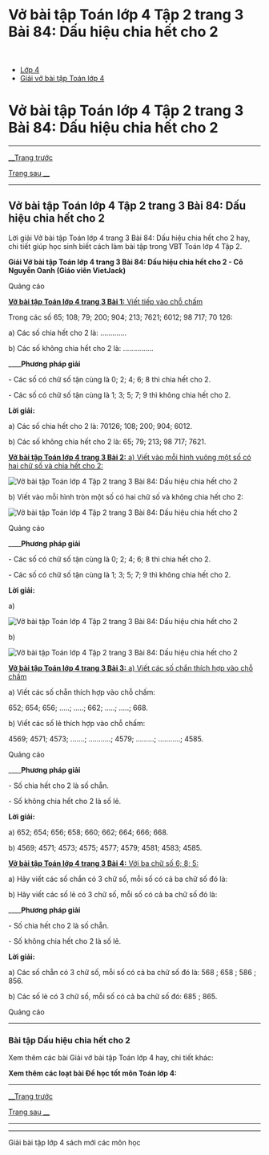 # Vở bài tập Toán lớp 4 Tập 2 trang 3 Bài 84: Dấu hiệu chia hết cho 2

﻿

  * [Lớp 4](https://vietjack.com/series/lop-4.jsp)
  * [Giải vở bài tập Toán lớp 4](https://vietjack.com/giai-vo-bai-tap-toan-4/index.jsp)



# Vở bài tập Toán lớp 4 Tập 2 trang 3 Bài 84: Dấu hiệu chia hết cho 2

* * *

[__Trang trước](https://vietjack.com/giai-vo-bai-tap-toan-4/bai-83-tu-kiem-tra.jsp)

[Trang sau __](https://vietjack.com/giai-vo-bai-tap-toan-4/bai-85-dau-hieu-chia-het-cho-5.jsp)

* * *

## Vở bài tập Toán lớp 4 Tập 2 trang 3 Bài 84: Dấu hiệu chia hết cho 2

Lời giải Vở bài tập Toán lớp 4 trang 3 Bài 84: Dấu hiệu chia hết cho 2 hay, chi tiết giúp học sinh biết cách làm bài tập trong VBT Toán lớp 4 Tập 2.

**Giải Vở bài tập Toán lớp 4 trang 3 Bài 84: Dấu hiệu chia hết cho 2 - Cô Nguyễn Oanh (Giáo viên VietJack)**

Quảng cáo

[**Vở bài tập Toán lớp 4 trang 3 Bài 1:** Viết tiếp vào chỗ chấm ](https://vietjack.com/giai-vo-bai-tap-toan-4/bai-1-trang-3-vbt-toan-4-tap-2.jsp)

Trong các số 65; 108; 79; 200; 904; 213; 7621; 6012; 98 717; 70 126: 

a) Các số chia hết cho 2 là: ………….

b) Các số không chia hết cho 2 là: ……………

____**Phương pháp giải**

\- Các số có chữ số tận cùng là 0; 2; 4; 6; 8 thì chia hết cho 2.

\- Các số có chữ số tận cùng là 1; 3; 5; 7; 9 thì không chia hết cho 2. 

**Lời giải:**

a) Các số chia hết cho 2 là: 70126; 108; 200; 904; 6012.

b) Các số không chia hết cho 2 là: 65; 79; 213; 98 717; 7621.

[**Vở bài tập Toán lớp 4 trang 3 Bài 2:** a) Viết vào mỗi hình vuông một số có hai chữ số và chia hết cho 2:](https://vietjack.com/giai-vo-bai-tap-toan-4/bai-2-trang-3-vbt-toan-4-tap-2.jsp)

![Vở bài tập Toán lớp 4 Tập 2 trang 3 Bài 84: Dấu hiệu chia hết cho 2](https://vietjack.com/giai-vo-bai-tap-toan-4/images/bai-2-trang-3-vbt-toan-4-tap-2.PNG)

b) Viết vào mỗi hình tròn một số có hai chữ số và không chia hết cho 2:

![Vở bài tập Toán lớp 4 Tập 2 trang 3 Bài 84: Dấu hiệu chia hết cho 2](https://vietjack.com/giai-vo-bai-tap-toan-4/images/bai-2-trang-3-vbt-toan-4-tap-2-1.PNG)

Quảng cáo

____**Phương pháp giải**

\- Các số có chữ số tận cùng là 0; 2; 4; 6; 8 thì chia hết cho 2.

\- Các số có chữ số tận cùng là 1; 3; 5; 7; 9 thì không chia hết cho 2.

**Lời giải:**

a)

![Vở bài tập Toán lớp 4 Tập 2 trang 3 Bài 84: Dấu hiệu chia hết cho 2](https://vietjack.com/giai-vo-bai-tap-toan-4/images/bai-2-trang-3-vbt-toan-4-tap-2-2.PNG)

b)

![Vở bài tập Toán lớp 4 Tập 2 trang 3 Bài 84: Dấu hiệu chia hết cho 2](https://vietjack.com/giai-vo-bai-tap-toan-4/images/bai-2-trang-3-vbt-toan-4-tap-2-3.PNG)

[**Vở bài tập Toán lớp 4 trang 3 Bài 3:** a) Viết các số chắn thích hợp vào chỗ chấm ](https://vietjack.com/giai-vo-bai-tap-toan-4/bai-3-trang-3-vbt-toan-4-tap-2.jsp)

a) Viết các số chẵn thích hợp vào chỗ chấm:

652; 654; 656; …..; …..; 662; …..; …..; 668.

b) Viết các số lẻ thích hợp vào chỗ chấm:

4569; 4571; 4573; …….; ………..; 4579; ………; ………..; 4585.

Quảng cáo

____**Phương pháp giải**

\- Số chia hết cho 2 là số chẵn.

\- Số không chia hết cho 2 là số lẻ. 

**Lời giải:**

a) 652; 654; 656; 658; 660; 662; 664; 666; 668.

b) 4569; 4571; 4573; 4575; 4577; 4579; 4581; 4583; 4585.

[**Vở bài tập Toán lớp 4 trang 3 Bài 4:** Với ba chữ số 6; 8; 5: ](https://vietjack.com/giai-vo-bai-tap-toan-4/bai-4-trang-3-vbt-toan-4-tap-2.jsp)

a) Hãy viết các số chắn có 3 chữ số, mỗi số có cả ba chữ số đó là:

b) Hãy viết các số lẻ có 3 chữ số, mỗi số có cả ba chữ số đó là:

____**Phương pháp giải**

\- Số chia hết cho 2 là số chẵn.

\- Số không chia hết cho 2 là số lẻ. 

**Lời giải:**

a) Các số chẵn có 3 chữ số, mỗi số có cả ba chữ số đó là: 568 ; 658 ; 586 ; 856.

b) Các số lẻ có 3 chữ số, mỗi số có cả ba chữ số đó: 685 ; 865.

Quảng cáo

* * *

### **Bài tập Dấu hiệu chia hết cho 2**

Xem thêm các bài Giải vở bài tập Toán lớp 4 hay, chi tiết khác:

**Xem thêm các loạt bài Để học tốt môn Toán lớp 4:**

* * *

[__Trang trước](https://vietjack.com/giai-vo-bai-tap-toan-4/bai-83-tu-kiem-tra.jsp)

[Trang sau __](https://vietjack.com/giai-vo-bai-tap-toan-4/bai-85-dau-hieu-chia-het-cho-5.jsp)

* * *

* * *

Giải bài tập lớp 4 sách mới các môn học
